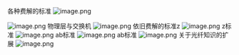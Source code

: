 各种费解的标准
![image.png](https://cdn.jsdelivr.net/gh/fakeppa/blog-img/20251030000030.png)

![image.png](https://cdn.jsdelivr.net/gh/fakeppa/blog-img/20251030000102.png)
物理层与交换机
![image.png](https://cdn.jsdelivr.net/gh/fakeppa/blog-img/20251030000145.png)
依旧费解的标准z
![image.png](https://cdn.jsdelivr.net/gh/fakeppa/blog-img/20251030000221.png)
z标准
![image.png](https://cdn.jsdelivr.net/gh/fakeppa/blog-img/20251030000245.png)
ab标准
![image.png](https://cdn.jsdelivr.net/gh/fakeppa/blog-img/20251030000335.png)
ab标准
![image.png](https://cdn.jsdelivr.net/gh/fakeppa/blog-img/20251030000510.png)
关于光纤知识的扩展
![image.png](https://cdn.jsdelivr.net/gh/fakeppa/blog-img/20251030000623.png)
